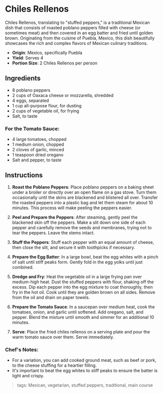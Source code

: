 # Chiles Rellenos

Chiles Rellenos, translating to "stuffed peppers," is a traditional Mexican dish that consists of roasted poblano peppers filled with cheese (or sometimes meat) and then covered in an egg batter and fried until golden brown. Originating from the cuisine of Puebla, Mexico, this dish beautifully showcases the rich and complex flavors of Mexican culinary traditions.

- **Origin**: Mexico, specifically Puebla
- **Yield**: Serves 4
- **Portion Size**: 2 Chiles Rellenos per person

## Ingredients

- 8 poblano peppers
- 2 cups of Oaxaca cheese or mozzarella, shredded
- 4 eggs, separated
- 1 cup all-purpose flour, for dusting
- 2 cups of vegetable oil, for frying
- Salt, to taste

### For the Tomato Sauce:
- 4 large tomatoes, chopped
- 1 medium onion, chopped
- 2 cloves of garlic, minced
- 1 teaspoon dried oregano
- Salt and pepper, to taste

## Instructions

1. **Roast the Poblano Peppers**: Place poblano peppers on a baking sheet under a broiler or directly over an open flame on a gas stove. Turn them occasionally until the skins are blackened and blistered all over. Transfer the roasted peppers into a plastic bag and let them steam for about 10 minutes. This process will make peeling the peppers easier.

2. **Peel and Prepare the Peppers**: After steaming, gently peel the blackened skin off the peppers. Make a slit down one side of each pepper and carefully remove the seeds and membranes, trying not to tear the peppers. Leave the stems intact.

3. **Stuff the Peppers**: Stuff each pepper with an equal amount of cheese, then close the slit, and secure it with toothpicks if necessary.

4. **Prepare the Egg Batter**: In a large bowl, beat the egg whites with a pinch of salt until stiff peaks form. Gently fold in the egg yolks until just combined.

5. **Dredge and Fry**: Heat the vegetable oil in a large frying pan over medium-high heat. Dust the stuffed peppers with flour, shaking off the excess. Dip each pepper into the egg mixture to coat thoroughly, then fry in the hot oil. Cook until they are golden brown on all sides. Remove from the oil and drain on paper towels.

6. **Prepare the Tomato Sauce**: In a saucepan over medium heat, cook the tomatoes, onion, and garlic until softened. Add oregano, salt, and pepper. Blend the mixture until smooth and simmer for an additional 10 minutes.

7. **Serve**: Place the fried chiles rellenos on a serving plate and pour the warm tomato sauce over them. Serve immediately.

### Chef's Notes:
- For a variation, you can add cooked ground meat, such as beef or pork, to the cheese stuffing for a heartier filling.
- It's important to beat the egg whites to stiff peaks to ensure the batter is light and crispy.

> tags: Mexican, vegetarian, stuffed peppers, traditional, main course